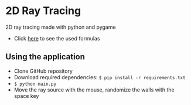 # 2D Ray Tracing

 2D ray tracing made with python and pygame

* Click [here](https://en.wikipedia.org/wiki/Line%E2%80%93line_intersection) to see the used formulas

## Using the application

* Clone GitHub repository
* Download required dependencies: `$ pip install -r requirements.txt`
* `$ python main.py`
* Move the ray source with the mouse, randomize the walls with the space key
